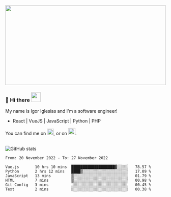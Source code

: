 <img src="https://c.tenor.com/KjVxfRrrncUAAAAd/matrix.gif" width="100%" height="250px">

### 🔭 Hi there <img src="https://raw.githubusercontent.com/MartinHeinz/MartinHeinz/master/wave.gif" width="30px">


My name is Igor Iglesias and I'm a software engineer!
<br>

<ul>
  <li> React | VueJS | JavaScript | Python | PHP </li>
</ul>
You can find me on <a href="https://twitter.com/IgorIglesias5"><img src="https://i.imgur.com/JLLlB5S.png" width="20px"></a>, or on <a href="https://www.linkedin.com/in/igor-iglesias-62478428/"><img src="https://i.imgur.com/PXyIkWx.png" width="22px"></a>.

<br>
<br>

![GitHub stats](https://github-readme-stats.vercel.app/api?username=igoiglesias&show_icons=true&count_private=true&theme=chartreuse-dark&hide_title=true)

<!--START_SECTION:waka-->

```text
From: 20 November 2022 - To: 27 November 2022

Vue.js       10 hrs 10 mins  ███████████████████▓░░░░░   78.57 %
Python       2 hrs 12 mins   ████▒░░░░░░░░░░░░░░░░░░░░   17.09 %
JavaScript   13 mins         ▒░░░░░░░░░░░░░░░░░░░░░░░░   01.79 %
HTML         7 mins          ▒░░░░░░░░░░░░░░░░░░░░░░░░   00.98 %
Git Config   3 mins          ░░░░░░░░░░░░░░░░░░░░░░░░░   00.45 %
Text         2 mins          ░░░░░░░░░░░░░░░░░░░░░░░░░   00.38 %
```

<!--END_SECTION:waka-->
